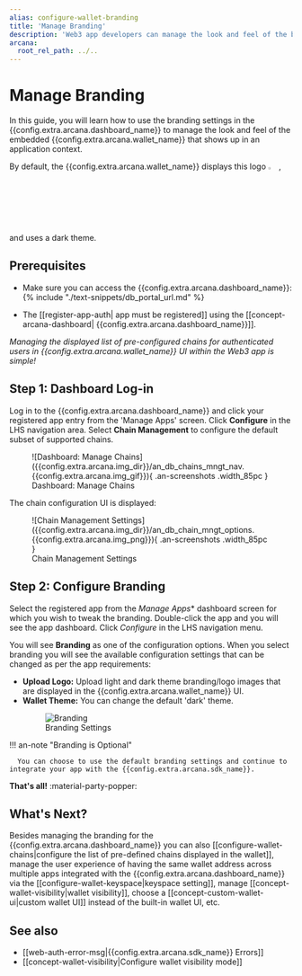 ```yaml
---
alias: configure-wallet-branding
title: 'Manage Branding'
description: 'Web3 app developers can manage the look and feel of the built-in, embedded Arcana wallet that is accessible to authenticated users from within the Arcana Auth SDK integrated app context.'
arcana:
  root_rel_path: ../..
---
```


# Manage Branding 

In this guide, you will learn how to use the branding settings in the {{config.extra.arcana.dashboard_name}} to manage the look and feel of the embedded {{config.extra.arcana.wallet_name}} that shows up in an application context. 

By default, the {{config.extra.arcana.wallet_name}} displays this logo <img src="{{config.extra.arcana.img_dir}}/an_wallet_default_branding_logo.{{config.extra.arcana.img_png}}" alt="The default branding logo" width="3%" /> , and uses a dark theme.

## Prerequisites

* Make sure you can access the {{config.extra.arcana.dashboard_name}}: {% include "./text-snippets/db_portal_url.md" %}

* The [[register-app-auth| app must be registered]] using the [[concept-arcana-dashboard| {{config.extra.arcana.dashboard_name}}]].

*Managing the displayed list of pre-configured chains for authenticated users in {{config.extra.arcana.wallet_name}} UI within the Web3 app is simple!*

## Step 1: Dashboard Log-in

Log in to the {{config.extra.arcana.dashboard_name}} and click your registered app entry from the 'Manage Apps' screen. Click **Configure** in the LHS navigation area. Select **Chain Management** to configure the default subset of supported chains.

<figure markdown="span">
  ![Dashboard: Manage Chains]({{config.extra.arcana.img_dir}}/an_db_chains_mngt_nav.{{config.extra.arcana.img_gif}}){ .an-screenshots .width_85pc }
  <figcaption>Dashboard: Manage Chains</figcaption>
</figure>

The chain configuration UI is displayed:

<figure markdown="span">
  ![Chain Management Settings]({{config.extra.arcana.img_dir}}/an_db_chain_mngt_options.{{config.extra.arcana.img_png}}){ .an-screenshots .width_85pc }
  <figcaption>Chain Management Settings</figcaption>
</figure>

## Step 2: Configure Branding

Select the registered app from the *Manage Apps** dashboard screen for which you wish to tweak the branding. Double-click the app and you will see the app dashboard. Click *Configure* in the LHS navigation menu.

You will see **Branding** as one of the configuration options. When you select branding you will see the available configuration settings that can be changed as per the app requirements:

* **Upload Logo:** Upload light and dark theme branding/logo images that are displayed in the {{config.extra.arcana.wallet_name}} UI.
* **Wallet Theme:** You can change the default 'dark' theme.<figure markdown="span"><img alt="Branding" class="an-screenshots width_85pc" src="{{config.extra.arcana.img_dir}}/an_db_configure_branding.{{config.extra.arcana.img_png}}"/><figcaption>Branding Settings</figcaption>
</figure>

!!! an-note "Branding is Optional"

      You can choose to use the default branding settings and continue to integrate your app with the {{config.extra.arcana.sdk_name}}.

**That's all!** :material-party-popper:

## What's Next?

Besides managing the branding for the {{config.extra.arcana.dashboard_name}} you can also [[configure-wallet-chains|configure the list of pre-defined chains displayed in the wallet]], manage the user experience of having the same wallet address across multiple apps integrated with the {{config.extra.arcana.dashboard_name}} via the [[configure-wallet-keyspace|keyspace setting]], manage [[concept-wallet-visibility|wallet visibility]], choose a [[concept-custom-wallet-ui|custom wallet UI]] instead of the built-in wallet UI, etc.

## See also

* [[web-auth-error-msg|{{config.extra.arcana.sdk_name}} Errors]]
* [[concept-wallet-visibility|Configure wallet visibility mode]]
